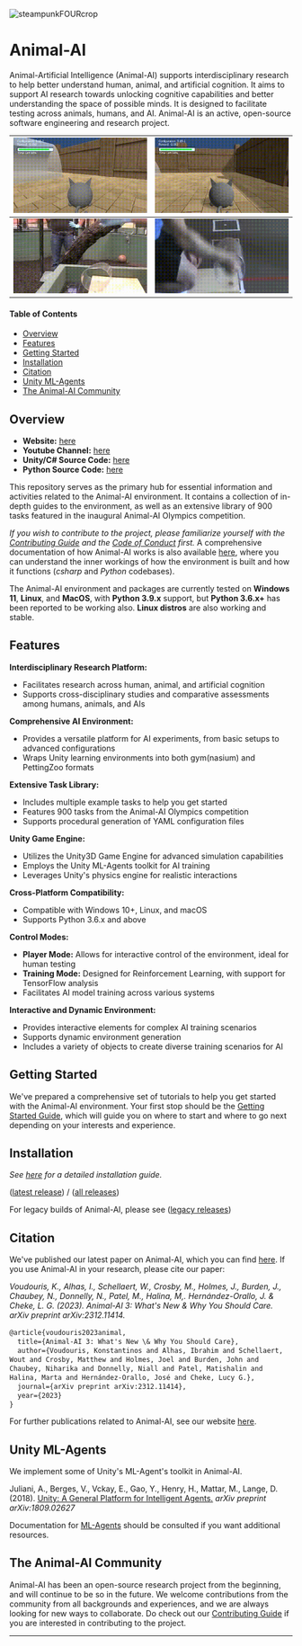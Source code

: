 ![steampunkFOURcrop](https://github.com/Kinds-of-Intelligence-CFI/animal-ai/assets/65875290/df798f4a-cb2c-416f-a150-093b9382a621)

# Animal-AI

Animal-Artificial Intelligence (Animal-AI) supports interdisciplinary research to help better understand human, animal, and artificial cognition. It aims to support AI research towards unlocking cognitive capabilities and better understanding the space of possible minds. It is designed to facilitate testing across animals, humans, and AI. Animal-AI is an active, open-source software engineering and research project.

| ![agent-cyl-fail](project/figs/agent-cyl-fail.gif) | ![agent-cyl-pass](project/figs/agent-cyl-pass.gif) |
|---|---|
| ![animal-cyl-fail](project/figs/animal-cyl-fail.gif) | ![animal-cyl-pass](project/figs/animal-cyl-pass.gif) |


#### Table of Contents

- [Overview](#overview)
- [Features](#features)
- [Getting Started](#getting-started)
- [Installation](#installation)
- [Citation](#citation)
- [Unity ML-Agents](#unity-ml-agents)
- [The Animal-AI Community](#the-animal-ai-community)


## Overview

- **Website:** [here](https://sites.google.com/csah.cam.ac.uk/animalai/)
- **Youtube Channel:** [here](https://www.youtube.com/@CFIKinds-Of-Intelligence/featured)
- **Unity/C# Source Code:** [here](https://github.com/Kinds-of-Intelligence-CFI/animal-ai-unity-project)
- **Python Source Code:** [here](https://github.com/Kinds-of-Intelligence-CFI/animal-ai-package)

This repository serves as the primary hub for essential information and activities related to the Animal-AI environment. It contains a collection of in-depth guides to the environment, as well as an extensive library of 900 tasks featured in the inaugural Animal-AI Olympics competition.

_If you wish to contribute to the project, please familiarize yourself with the [Contributing Guide](CONTRIBUTING.md) and the [Code of Conduct](CODE_OF_CONDUCT.md) first._ A comprehensive documentation of how Animal-AI works is also available [here](docs/Technical-Overview.md), where you can understand the inner workings of how the environment is built and how it functions (_csharp_ and _Python_ codebases).

The Animal-AI environment and packages are currently tested on **Windows 11**, **Linux**, and **MacOS**, with **Python 3.9.x** support, but **Python 3.6.x+** has been reported to be working also. **Linux distros** are also working and stable. 


## Features

**Interdisciplinary Research Platform:**
- Facilitates research across human, animal, and artificial cognition
- Supports cross-disciplinary studies and comparative assessments among humans, animals, and AIs

**Comprehensive AI Environment:**
- Provides a versatile platform for AI experiments, from basic setups to advanced configurations
- Wraps Unity learning environments into both gym(nasium) and PettingZoo formats

**Extensive Task Library:**
- Includes multiple example tasks to help you get started
- Features 900 tasks from the Animal-AI Olympics competition
- Supports procedural generation of YAML configuration files

**Unity Game Engine:**
- Utilizes the Unity3D Game Engine for advanced simulation capabilities
- Employs the Unity ML-Agents toolkit for AI training
- Leverages Unity's physics engine for realistic interactions

**Cross-Platform Compatibility:**
- Compatible with Windows 10+, Linux, and macOS
- Supports Python 3.6.x and above

**Control Modes:**
- **Player Mode:** Allows for interactive control of the environment, ideal for human testing
- **Training Mode:** Designed for Reinforcement Learning, with support for TensorFlow analysis
- Facilitates AI model training across various systems

**Interactive and Dynamic Environment:**
- Provides interactive elements for complex AI training scenarios
- Supports dynamic environment generation
- Includes a variety of objects to create diverse training scenarios for AI


## Getting Started

We've prepared a comprehensive set of tutorials to help you get started with the Animal-AI environment. Your first stop should be the [Getting Started Guide](/docs/gettingStarted/Getting-Started.md), which will guide you on where to start and where to go next depending on your interests and experience.


## Installation

*See [here](/docs/gettingStarted/Installation-Guide.md) for a detailed installation guide.*

([latest release](https://github.com/Kinds-of-Intelligence-CFI/animal-ai/releases/tag/v4.0.0)) / ([all releases](https://github.com/Kinds-of-Intelligence-CFI/animal-ai/releases))

For legacy builds of Animal-AI, please see ([legacy releases](/project/AAI-Versions-Archive.md))


## Citation

We've published our latest paper on Animal-AI, which you can find [here](https://arxiv.org/abs/2312.11414). If you use Animal-AI in your research, please cite our paper:

 _Voudouris, K., Alhas, I., Schellaert, W., Crosby, M., Holmes, J., Burden, J., Chaubey, N., Donnelly, N., Patel, M., Halina, M,. Hernández-Orallo, J. & Cheke, L. G. (2023). Animal-AI 3: What's New & Why You Should Care. arXiv preprint arXiv:2312.11414._
```
@article{voudouris2023animal,
  title={Animal-AI 3: What's New \& Why You Should Care},
  author={Voudouris, Konstantinos and Alhas, Ibrahim and Schellaert, Wout and Crosby, Matthew and Holmes, Joel and Burden, John and Chaubey, Niharika and Donnelly, Niall and Patel, Matishalin and Halina, Marta and Hernández-Orallo, José and Cheke, Lucy G.},
  journal={arXiv preprint arXiv:2312.11414},
  year={2023}
}
```
For further publications related to Animal-AI, see our website [here](https://sites.google.com/csah.cam.ac.uk/animalai/resources).


## Unity ML-Agents

We implement some of Unity's ML-Agent's toolkit in Animal-AI.

Juliani, A., Berges, V., Vckay, E., Gao, Y., Henry, H., Mattar, M., Lange, D. (2018). [Unity: A General Platform for Intelligent Agents.](https://arxiv.org/abs/1809.02627) *arXiv preprint arXiv:1809.02627*

Documentation for [ML-Agents](https://github.com/Unity-Technologies/ml-agents) should be consulted if you want additional resources.


## The Animal-AI Community 

Animal-AI has been an open-source research project from the beginning, and will continue to be so in the future. We welcome contributions from the community from all backgrounds and experiences, and we are always looking for new ways to collaborate. Do check out our [Contributing Guide](CONTRIBUTING.md) if you are interested in contributing to the project. 

---
